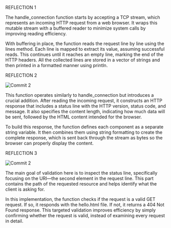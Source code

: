 REFLECTION 1

The handle_connection function starts by accepting a TCP stream, which represents an incoming HTTP request from a web browser. It wraps this mutable stream with a buffered reader to minimize system calls by improving reading efficiency.

With buffering in place, the function reads the request line by line using the lines method. Each line is mapped to extract its value, assuming successful reads. This continues until it reaches an empty line, marking the end of the HTTP headers. All the collected lines are stored in a vector of strings and then printed in a formatted manner using println.

REFLECTION 2

![Commit 2](images/commit2.png)

This function operates similarly to handle_connection but introduces a crucial addition. After reading the incoming request, it constructs an HTTP response that includes a status line with the HTTP version, status code, and message. It also specifies the content length, indicating how much data will be sent, followed by the HTML content intended for the browser.

To build this response, the function defines each component as a separate string variable. It then combines them using string formatting to create the complete response, which is sent back through the stream as bytes so the browser can properly display the content.

REFLECTION 3

![Commit 2](images/commit3.png)

The main goal of validation here is to inspect the status line, specifically focusing on the URI—the second element in the request line. This part contains the path of the requested resource and helps identify what the client is asking for.

In this implementation, the function checks if the request is a valid GET request. If so, it responds with the hello.html file. If not, it returns a 404 Not Found response. This targeted validation improves efficiency by simply confirming whether the request is valid, instead of examining every request in detail.








